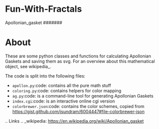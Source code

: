 # Fun-With-Fractals
Apollonian_gasket
#######

About
=====

These are some python classes and functions for calculating Apollonian
Gaskets and saving them as svg. For an overview about this
mathematical object, see wikipedia_.

The code is split into the following files:

- `apollon.py`:code: contains all the pure math stuff
- `coloring.py`:code: contains helpers for color mapping
- `ag.py`:code: is a command-line tool for generating Apollonian Gaskets
- `index.cgi`:code: is an interactive online cgi version
- `colorbrewer.json`:code: contains the color schemes, copied from
  https://gist.github.com/jsundram/6004447#file-colorbrewer-json

.. Links
.. _wikipedia: https://en.wikipedia.org/wiki/Apollonian_gasket
